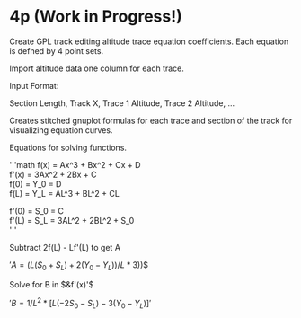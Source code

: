 # 4p (Work in Progress!)
Create GPL track editing altitude trace equation coefficients. Each equation is defned by 4 point sets. 

Import altitude data one column for each trace.

Input Format:

   Section Length, Track X, Trace 1 Altitude, Trace 2 Altitude, ...

Creates stitched gnuplot formulas for each trace and section of the track for visualizing equation curves. 


Equations for solving functions. 

'''math 
f(x) = Ax^3 + Bx^2 + Cx + D  
f'(x) = 3Ax^2 + 2Bx + C  
f(0) = Y_0 = D  
f(L) = Y_L = AL^3 + BL^2 + CL  

f'(0) = S_0 = C  
f'(L) = S_L = 3AL^2 + 2BL^2 + S_0  
'''

Subtract 2f(L) - Lf'(L) to get A

$'A = (L(S_0 + S_L) + 2(Y_0 - Y_L)) / L*3))$$

Solve for B in $&f'(x)'$

$'B = 1/L^2 * [L(-2S_0 - S_L) - 3(Y_0 - Y_L)]'$

